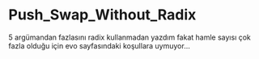 # Push_Swap_Without_Radix

5 argümandan fazlasını radix kullanmadan yazdım fakat hamle sayısı çok fazla olduğu için evo sayfasındaki koşullara uymuyor...
